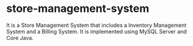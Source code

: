 # store-management-system
It is a Store Management System that includes a Inventory Management System and a Billing System. It is implemented using MySQL Server and Core Java.
